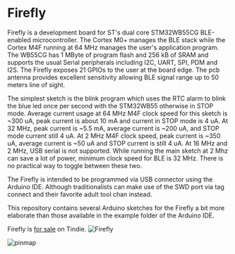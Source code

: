 # Firefly

Firefly is a development board for ST's dual core STM32WB55CG BLE-enabled microcontroller. The Cortex M0+ manages the BLE stack while the Cortex M4F running at 64 MHz manages the user's application program. The WB55CG has 1 MByte of program flash and 256 kB of SRAM and supports the usual Serial peripherals including I2C, UART, SPI, PDM and I2S. The Firefly exposes 21 GPIOs to the user at the board edge. The pcb antenna provides excellent sensitivity allowing BLE signal range up to 50 meters line of sight. 

The simplest sketch is the blink program which uses the RTC alarm to blink the blue led once per second with the STM32WB55 otherwise in STOP mode. Average current usage at 64 MHz M4F clock speed for this sketch is ~300 uA, peak current is about 10 mA and current in STOP mode is 4 uA. At 32 MHz, peak current is ~5.5 mA, average current is ~200 uA, and STOP mode current still 4 uA. At 2 MHz M4F clock speed, peak current is ~350 uA, average current is ~50 uA and STOP current is still 4 uA. At 16 MHz and 2 MHz, USB serial is not supported. While running the main sketch at 2 Mhz can save a lot of power, minimum clock speed for BLE is 32 MHz. There is no practical way to toggle between these two.

The Firefly is intended to be programmed via USB connector using the Arduino IDE. Although traditionalists can make use of the SWD port via tag connect and their favorite adult tool chan instead. 

This repository contains several Arduino sketches for the Firefly a bit more elaborate than those available in the example folder of the Arduino IDE.

Firefly is [for sale](https://www.tindie.com/products/tleracorp/firefly-ble-development-board/) on Tindie.
![Firefly](https://user-images.githubusercontent.com/6698410/109915306-6d77ac80-7c66-11eb-9eba-2d169f79dbd4.jpg)

![pinmap](https://user-images.githubusercontent.com/6698410/110013388-6c7e6380-7cd6-11eb-804a-39de0d4bfd9e.jpg)
